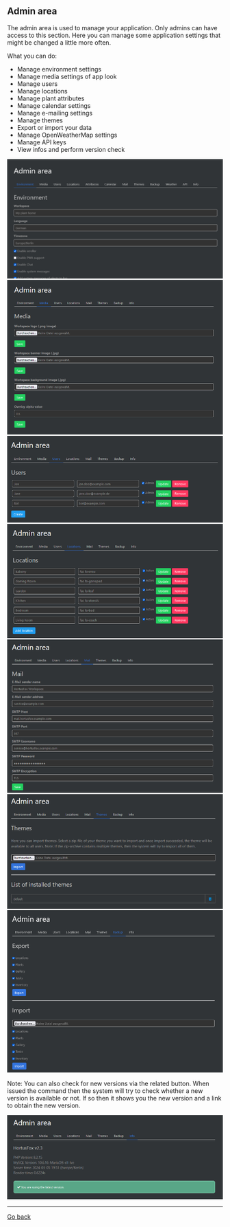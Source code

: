## Admin area

The admin area is used to manage your application. Only admins can have access to this section.
Here you can manage some application settings that might be changed a little more often.

What you can do:
- Manage environment settings
- Manage media settings of app look
- Manage users
- Manage locations
- Manage plant attributes
- Manage calendar settings
- Manage e-mailing settings
- Manage themes
- Export or import your data
- Manage OpenWeatherMap settings
- Manage API keys
- View infos and perform version check

<img src="gfx/Screenshot 2024-07-02 225017.png" alt="screenshot"/>

<img src="gfx/Screenshot 2024-03-05 194700.png" alt="screenshot"/>

<img src="gfx/Screenshot 2024-03-05 195503.png" alt="screenshot"/>

<img src="gfx/Screenshot 2024-03-05 194949.png" alt="screenshot"/>

<img src="gfx/Screenshot 2024-03-05 195047.png" alt="screenshot"/>

<img src="gfx/Screenshot 2024-03-05 195106.png" alt="screenshot"/>

<img src="gfx/Screenshot 2024-03-05 195127.png" alt="screenshot"/>

Note: You can also check for new versions via the related button. When issued the command then the system will try to check whether a new
version is available or not. If so then it shows you the new version and a link to obtain the new version.

<img src="gfx/Screenshot 2024-03-05 195207.png" alt="screenshot"/>

<p><hr/></p>

[Go back](index.md)